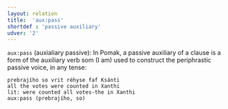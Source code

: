 ```yaml
---
layout: relation
title:  'aux:pass'
shortdef : 'passive auxiliary'
udver: '2'
---
```


`aux:pass` (auxialiary passive): In Pomak, a passive auxiliary of a clause is a form of the auxiliary verb som (I am) used to construct the periphrastic passive voice, in any tense:

~~~ sdparse
prebrajího so vrit réhyse faf Ksánti 
all the votes were counted in Xanthi 
lit: were counted all votes-the in Xanthi
aux:pass (prebrajího, so)
~~~
